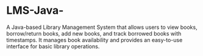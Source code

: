 # LMS-Java-
A Java-based Library Management System that allows users to view books, borrow/return books, add new books, and track borrowed books with timestamps. It manages book availability and provides an easy-to-use interface for basic library operations.

